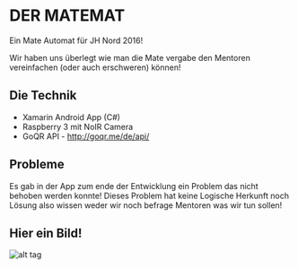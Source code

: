 DER MATEMAT
=============
Ein Mate Automat für JH Nord 2016!

Wir haben uns überlegt wie man die Mate vergabe den Mentoren
vereinfachen (oder auch erschweren) können!

Die Technik
-------
- Xamarin Android App (C#)
- Raspberry 3 mit NoIR Camera
- GoQR API - http://goqr.me/de/api/

Probleme
-------
Es gab in der App zum ende der Entwicklung ein Problem das 
nicht behoben werden konnte!
Dieses Problem hat keine Logische Herkunft noch Lösung also 
wissen weder wir noch befrage Mentoren was wir tun sollen!

Hier ein Bild!
-------
![alt tag](http://vps229531.ovh.net/wp-content/uploads/2016/06/Unbenannt.png)
